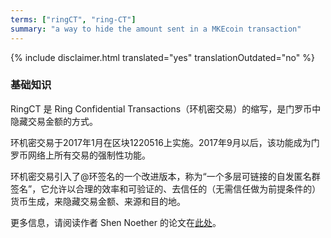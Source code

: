 ```yaml
---
terms: ["ringCT", "ring-CT"]
summary: "a way to hide the amount sent in a MKEcoin transaction"
---
```


{% include disclaimer.html translated="yes" translationOutdated="no" %}
### 基础知识

RingCT 是 Ring Confidential Transactions（环机密交易）的缩写，是门罗币中隐藏交易金额的方式。

环机密交易于2017年1月在区块1220516上实施。2017年9月以后，该功能成为门罗币网络上所有交易的强制性功能。

环机密交易引入了@环签名的一个改进版本，称为“一个多层可链接的自发匿名群签名”，它允许以合理的效率和可验证的、去信任的（无需信任做为前提条件的）货币生成，来隐藏交易金额、来源和目的地。

更多信息，请阅读作者 Shen Noether 的论文在[此处](https://eprint.iacr.org/2015/1098)。
